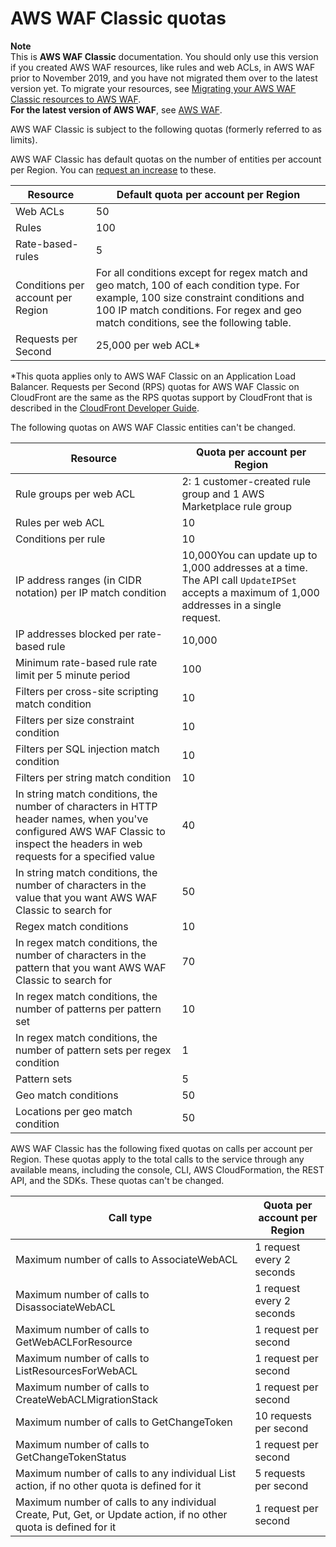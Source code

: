 # AWS WAF Classic quotas<a name="classic-limits"></a>

**Note**  
This is **AWS WAF Classic** documentation\. You should only use this version if you created AWS WAF resources, like rules and web ACLs, in AWS WAF prior to November 2019, and you have not migrated them over to the latest version yet\. To migrate your resources, see [Migrating your AWS WAF Classic resources to AWS WAF](waf-migrating-from-classic.md)\.  
**For the latest version of AWS WAF**, see [AWS WAF](waf-chapter.md)\. 

AWS WAF Classic is subject to the following quotas \(formerly referred to as limits\)\. 

AWS WAF Classic has default quotas on the number of entities per account per Region\. You can [request an increase](https://console.aws.amazon.com/support/home#/case/create?issueType=service-limit-increase&limitType=service-code-waf) to these\.


| Resource | Default quota per account per Region | 
| --- | --- | 
| Web ACLs  | 50 | 
| Rules  | 100 | 
| Rate\-based\-rules  | 5 | 
| Conditions per account per Region | For all conditions except for regex match and geo match, 100 of each condition type\. For example, 100 size constraint conditions and 100 IP match conditions\. For regex and geo match conditions, see the following table\.  | 
| Requests per Second | 25,000 per web ACL\* | 

\*This quota applies only to AWS WAF Classic on an Application Load Balancer\. Requests per Second \(RPS\) quotas for AWS WAF Classic on CloudFront are the same as the RPS quotas support by CloudFront that is described in the [CloudFront Developer Guide](http://docs.aws.amazon.com/AmazonCloudFront/latest/DeveloperGuide/cloudfront-limits.html)\.

The following quotas on AWS WAF Classic entities can't be changed\.


| Resource | Quota per account per Region | 
| --- | --- | 
| Rule groups per web ACL | 2: 1 customer\-created rule group and 1 AWS Marketplace rule group | 
| Rules per web ACL | 10 | 
| Conditions per rule | 10 | 
| IP address ranges \(in CIDR notation\) per IP match condition | 10,000You can update up to 1,000 addresses at a time\. The API call `UpdateIPSet` accepts a maximum of 1,000 addresses in a single request\. | 
| IP addresses blocked per rate\-based rule | 10,000 | 
| Minimum rate\-based rule rate limit per 5 minute period | 100 | 
| Filters per cross\-site scripting match condition | 10 | 
| Filters per size constraint condition | 10 | 
| Filters per SQL injection match condition | 10 | 
| Filters per string match condition | 10 | 
| In string match conditions, the number of characters in HTTP header names, when you've configured AWS WAF Classic to inspect the headers in web requests for a specified value | 40 | 
| In string match conditions, the number of characters in the value that you want AWS WAF Classic to search for | 50 | 
| Regex match conditions  | 10  | 
| In regex match conditions, the number of characters in the pattern that you want AWS WAF Classic to search for | 70 | 
| In regex match conditions, the number of patterns per pattern set | 10 | 
| In regex match conditions, the number of pattern sets per regex condition | 1 | 
| Pattern sets  | 5 | 
| Geo match conditions  | 50  | 
| Locations per geo match condition | 50 | 

AWS WAF Classic has the following fixed quotas on calls per account per Region\. These quotas apply to the total calls to the service through any available means, including the console, CLI, AWS CloudFormation, the REST API, and the SDKs\. These quotas can't be changed\.


| Call type | Quota per account per Region | 
| --- | --- | 
| Maximum number of calls to AssociateWebACL |  1 request every 2 seconds   | 
| Maximum number of calls to DisassociateWebACL |  1 request every 2 seconds   | 
| Maximum number of calls to GetWebACLForResource  |  1 request per second  | 
| Maximum number of calls to ListResourcesForWebACL |  1 request per second  | 
| Maximum number of calls to CreateWebACLMigrationStack |  1 request per second  | 
| Maximum number of calls to GetChangeToken |  10 requests per second  | 
| Maximum number of calls to GetChangeTokenStatus |  1 request per second  | 
| Maximum number of calls to any individual List action, if no other quota is defined for it  |  5 requests per second  | 
| Maximum number of calls to any individual Create, Put, Get, or Update action, if no other quota is defined for it  |  1 request per second  | 